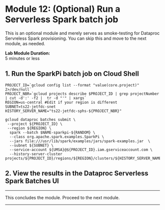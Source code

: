 # Module 12: (Optional) Run a Serverless Spark batch job

This is an optional module and merely serves as smoke-testing for Dataproc Servreless Spark provisioning. You can skip this and move to the next module, as needed.

**Lab Module Duration:** <br>
5 minutes or less

## 1. Run the SparkPi batch job on Cloud Shell


```
PROJECT_ID=`gcloud config list --format "value(core.project)" 2>/dev/null`
PROJECT_NBR=`gcloud projects describe $PROJECT_ID | grep projectNumber | cut -d':' -f2 |  tr -d "'" | xargs`
REGION=us-central #Edit if your region is different
SUBNET=ts22-jetfdc-snet
HISTORY_SERVER_NAME="ts22-jetfdc-sphs-${PROJECT_NBR}"

gcloud dataproc batches submit \
 --project ${PROJECT_ID} \
 --region ${REGION} \
  spark --batch $NAME-sparkpi-${RANDOM} \
  --class org.apache.spark.examples.SparkPi \
  --jars file:///usr/lib/spark/examples/jars/spark-examples.jar  \
  --subnet ${SUBNET} \
  --service-account ${UMSA}@${PROJECT_ID}.iam.gserviceaccount.com \
  --history-server-cluster projects/${PROJECT_ID}/regions/${REGION}/clusters/${HISTORY_SERVER_NAME}
```

## 2. View the results in the Dataproc Serverless Spark Batches UI




<hr>

This concludes the module. Proceed to the next module.

<hr>
